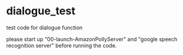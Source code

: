 # dialogue_test
test code for dialogue function

please start up "00-launch-AmazonPollyServer" and "google speech recognition server" before running the code.

